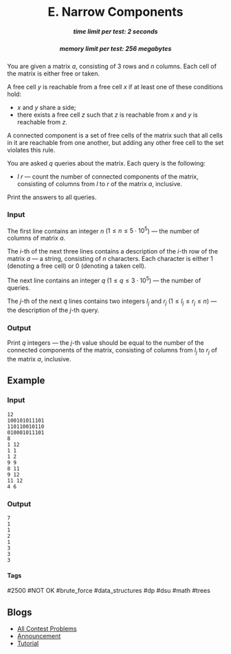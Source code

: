 <h1 style='text-align: center;'> E. Narrow Components</h1>

<h5 style='text-align: center;'>time limit per test: 2 seconds</h5>
<h5 style='text-align: center;'>memory limit per test: 256 megabytes</h5>

You are given a matrix $a$, consisting of $3$ rows and $n$ columns. Each cell of the matrix is either free or taken.

A free cell $y$ is reachable from a free cell $x$ if at least one of these conditions hold: 

* $x$ and $y$ share a side;
* there exists a free cell $z$ such that $z$ is reachable from $x$ and $y$ is reachable from $z$.

A connected component is a set of free cells of the matrix such that all cells in it are reachable from one another, but adding any other free cell to the set violates this rule.

You are asked $q$ queries about the matrix. Each query is the following: 

* $l$ $r$ — count the number of connected components of the matrix, consisting of columns from $l$ to $r$ of the matrix $a$, inclusive.

Print the answers to all queries.

### Input

The first line contains an integer $n$ ($1 \le n \le 5 \cdot 10^5$) — the number of columns of matrix $a$.

The $i$-th of the next three lines contains a description of the $i$-th row of the matrix $a$ — a string, consisting of $n$ characters. Each character is either $1$ (denoting a free cell) or $0$ (denoting a taken cell).

The next line contains an integer $q$ ($1 \le q \le 3 \cdot 10^5$) — the number of queries.

The $j$-th of the next $q$ lines contains two integers $l_j$ and $r_j$ ($1 \le l_j \le r_j \le n$) — the description of the $j$-th query.

### Output

Print $q$ integers — the $j$-th value should be equal to the number of the connected components of the matrix, consisting of columns from $l_j$ to $r_j$ of the matrix $a$, inclusive.

## Example

### Input


```text
12
100101011101
110110010110
010001011101
8
1 12
1 1
1 2
9 9
8 11
9 12
11 12
4 6
```
### Output


```text
7
1
1
2
1
3
3
3
```


#### Tags 

#2500 #NOT OK #brute_force #data_structures #dp #dsu #math #trees 

## Blogs
- [All Contest Problems](../Educational_Codeforces_Round_126_(Rated_for_Div._2).md)
- [Announcement](../blogs/Announcement.md)
- [Tutorial](../blogs/Tutorial.md)
